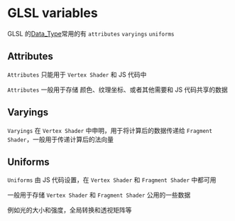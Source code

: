 # GLSL variables

GLSL 的[Data_Type]常用的有 `attributes` `varyings` `uniforms`

## Attributes

`Attributes` 只能用于 `Vertex Shader` 和 JS 代码中

`Attributes` 一般用于存储 颜色、纹理坐标、或者其他需要和 JS 代码共享的数据

## Varyings

`Varyings` 在 `Vertex Shader` 中申明，用于将计算后的数据传递给 `Fragment Shader`，一般用于传递计算后的法向量

## Uniforms

`Uniforms` 由 JS 代码设置，在 `Vertex Shader` 和 `Fragment Shader` 中都可用

一般用于存储 `Vertex Shader` 和 `Fragment Shader` 公用的一些数据

例如光的大小和强度，全局转换和透视矩阵等

[data_type]: https://www.khronos.org/opengl/wiki/Data_Type_(GLSL)
